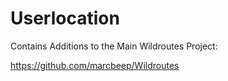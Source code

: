 # Userlocation

Contains Additions to the Main Wildroutes Project:

https://github.com/marcbeep/Wildroutes
